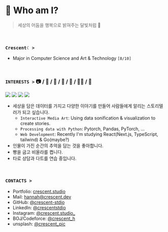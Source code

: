 # 🌙 Who am I?
> 세상의 어둠을 행복으로 밝혀주는 달빛처럼 🌃

<br />

### `Crescent☾ >`
- Major in Computer Science and Art & Technology `[8/10]`

<br />

### **`INTERESTS >`** 📷 / 🥐 / 🎻 / 🔮 / 🎯 / 👩‍💻 / 🌌

<img src="https://img.shields.io/badge/Adobe Photoshop-31A8FF?style=for-the-badge&logo=Adobe Photoshop&logoColor=black"> <img src="https://img.shields.io/badge/Python-3776AB?style=for-the-badge&logo=Python&logoColor=black"> <img src="https://img.shields.io/badge/React-61DAFB?style=for-the-badge&logo=React&logoColor=black"> <img src="https://img.shields.io/badge/Go-00ADD8?style=for-the-badge&logo=Go&logoColor=black">


- 세상을 담은 데이터를 가지고 다양한 이야기를 만들어 사람들에게 알리는 스토리텔러가 되고 싶습니다.
  - `Interactive Media Art`: Using data sonification & visualization to create stories.
  - `Processing data with Python`: Pytorch, Pandas, PyTorch, ...
  - `Web Development`: Recently I'm studying React(Next.js, TypeScript, tailwind) & Go(maybe?)
- 인물이 가진 순간의 추억을 담는 것을 좋아합니다.
- 빵을 굽고 비올라를 켭니다.
- 타로 상담과 다트를 연습 중입니다.

<br />

### **`CONTACTS >`**

- Portfolio: [crescent.studio](https://www.crescent.studio/)
- Mail: hannah@crescent.dev
- GitHub: [@crescent-stdio](https://github.com/crescent-stdio)
- LinkedIn: [@crescentstdio](https://www.linkedin.com/in/crescentstdio/)
- Instagram: [@crescent.studio\_](https://www.instagram.com/crescent.studio_/)
- BOJ/Codeforce: [@crescent_h](https://www.acmicpc.net/user/crescent_h)
- unsplash: [@crescent_pic](https://unsplash.com/@crescent_pic)